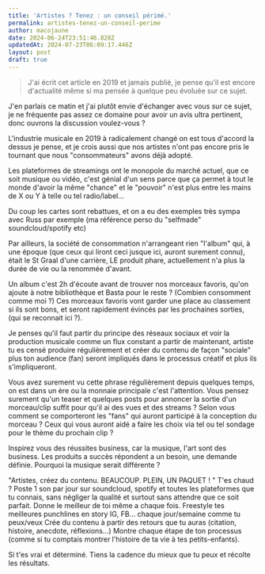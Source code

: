 ```yaml
---
title: 'Artistes ? Tenez : un conseil périmé.'
permalink: artistes-tenez-un-conseil-perime
author: macojaune
date: 2024-06-24T23:51:46.828Z
updatedAt: 2024-07-23T06:09:17.446Z
layout: post
draft: true
---
```


> J'ai écrit cet article en 2019 et jamais publié, je pense qu'il est encore d'actualité même si ma pensée à quelque peu évoluée sur ce sujet.

J'en parlais ce matin et j'ai plutôt envie d'échanger avec vous sur ce sujet, je ne fréquente pas assez ce domaine pour avoir un avis ultra pertinent, donc ouvrons la discussion voulez-vous ?

L'industrie musicale en 2019 à radicalement changé on est tous d'accord la dessus je pense, et je crois aussi que nos artistes n'ont pas encore pris le tournant que nous "consommateurs" avons déjà adopté.

Les plateformes de streamings ont le monopole du marché actuel, que ce soit musique ou vidéo, c'est génial d'un sens parce que ça permet à tout le monde d'avoir la même "chance" et le "pouvoir" n'est plus entre les mains de X ou Y à telle ou tel radio/label...

Du coup les cartes sont rebattues, et on a eu des exemples très sympa avec Russ par exemple (ma référence perso du "selfmade" soundcloud/spotify etc)

Par ailleurs, la société de consommation n'arrangeant rien "l'album" qui, à une époque (que ceux qui liront ceci jusque ici, auront surement connu), était le St Graal d'une carrière, LE produit phare, actuellement n'a plus la durée de vie ou la renommée d'avant.

Un album c'est 2h d'écoute avant de trouver nos morceaux favoris, qu'on ajoute à notre bibliothèque et Basta pour le reste ? (Combien consomment comme moi ?) Ces morceaux favoris vont garder une place au classement si ils sont bons, et seront rapidement évincés par les prochaines sorties, (qui se reconnait ici ?).

Je penses qu'il faut partir du principe des réseaux sociaux et voir la production musicale comme un flux constant a partir de maintenant, artiste tu es censé produire régulièrement et créer du contenu de façon "sociale" plus ton audience (fan) seront impliqués dans le processus créatif et plus ils s'impliqueront.

Vous avez surement vu cette phrase régulièrement depuis quelques temps, on est dans un ère ou la monnaie principale c'est l'attention. Vous pensez surement qu'un teaser et quelques posts pour annoncer la sortie d'un morceau/clip suffit pour qu'il ai des vues et des streams ? Selon vous comment se comporteront les "fans" qui auront participé à la conception du morceau ? Ceux qui vous auront aidé a faire les choix via tel ou tel sondage pour le thème du prochain clip ?

Inspirez vous des réussites business, car la musique, l'art sont des business. Les produits a succès répondent a un besoin, une demande définie. Pourquoi la musique serait différente ?

"Artistes, créez du contenu. BEAUCOUP. PLEIN, UN PAQUET ! "
T'es chaud ? Poste 1 son par jour sur soundcloud, spotify et toutes les plateformes que tu connais, sans négliger la qualité et surtout sans attendre que ce soit parfait.
Donne le meilleur de toi même a chaque fois.
Freestyle tes meilleures punchlines en story IG, FB… chaque jour/semaine comme tu peux/veux
Crée du contenu à partir des retours que tu auras (citation, histoire, anecdote, réflexions…)
Montre chaque étape de ton processus (comme si tu comptais montrer l'histoire de ta vie à tes petits-enfants).

Si t'es vrai et déterminé. Tiens la cadence du mieux que tu peux et récolte les résultats.
